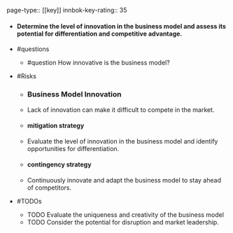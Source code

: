 page-type:: [[key]]
innbok-key-rating:: 35
- #### Determine the level of innovation in the business model and assess its potential for differentiation and competitive advantage.
- #questions
  - #question How innovative is the business model?
- #Risks

  - ### Business Model Innovation
  - Lack of innovation can make it difficult to compete in the market.
  - #### mitigation strategy
  - Evaluate the level of innovation in the business model and identify opportunities for differentiation.
  - #### contingency strategy
  - Continuously innovate and adapt the business model to stay ahead of competitors.
- #TODOs
  - TODO Evaluate the uniqueness and creativity of the business model
  - TODO  Consider the potential for disruption and market leadership.



